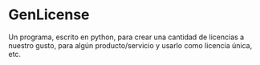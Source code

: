 # GenLicense
Un programa, escrito en python, para crear una cantidad de licencias a nuestro gusto,  para algún producto/servicio y usarlo como licencia única, etc.
